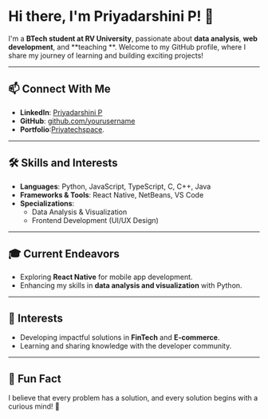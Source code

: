 # Hi there, I'm Priyadarshini P! 👋  

I'm a **BTech student at RV University**, passionate about **data analysis**, **web development**, and **teaching **. Welcome to my GitHub profile, where I share my journey of learning and building exciting projects!  

---

## 📫 Connect With Me  
- **LinkedIn**: [Priyadarshini P](https://www.linkedin.com/in/priya-darshini-p-btech27/)  
- **GitHub**: [github.com/yourusername](https://github.com/bestorbust)
- **Portfolio**:[Priyatechspace](https://priyatechspace.netlify.app/).

---


## 🛠️ Skills and Interests  
- **Languages**: Python, JavaScript, TypeScript, C, C++, Java
- **Frameworks & Tools**: React Native, NetBeans, VS Code  
- **Specializations**:  
  - Data Analysis & Visualization  
  - Frontend Development (UI/UX Design)   

---


## 🎓 Current Endeavors    
- Exploring **React Native** for mobile app development.  
- Enhancing my skills in **data analysis and visualization** with Python.  

---

## 🌱 Interests  
- Developing impactful solutions in **FinTech** and **E-commerce**.  
- Learning and sharing knowledge with the developer community.  

---


## 🌟 Fun Fact  
I believe that every problem has a solution, and every solution begins with a curious mind! 🚀  

